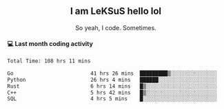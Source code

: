 <h2 align="center">I am LeKSuS hello lol</h2>
<p align="center">So yeah, I code. Sometimes.</p>

#### :computer: Last month coding activity
<!--START_SECTION:waka-->

```txt
Total Time: 108 hrs 11 mins

Go                         41 hrs 26 mins  █████████▒░░░░░░░░░░░░░░░   37.34 %
Python                     26 hrs 4 mins   ██████░░░░░░░░░░░░░░░░░░░   23.49 %
Rust                       6 hrs 14 mins   █▒░░░░░░░░░░░░░░░░░░░░░░░   05.62 %
C++                        5 hrs 42 mins   █▒░░░░░░░░░░░░░░░░░░░░░░░   05.14 %
SQL                        4 hrs 5 mins    █░░░░░░░░░░░░░░░░░░░░░░░░   03.69 %
```

<!--END_SECTION:waka-->
